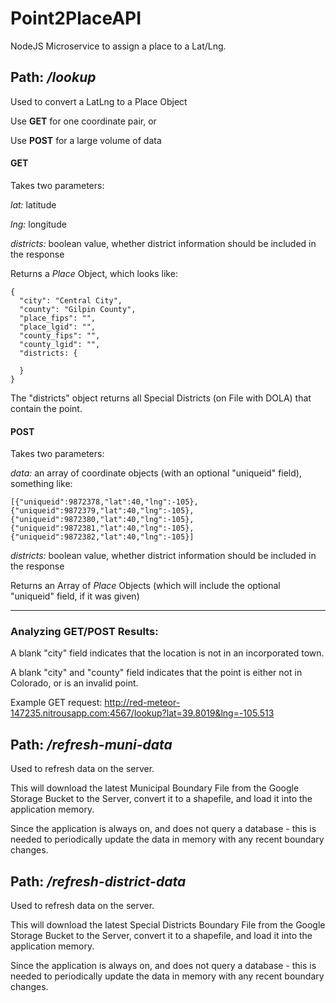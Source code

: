 # Point2PlaceAPI
NodeJS Microservice to assign a place to a Lat/Lng.

## Path: */lookup*

Used to convert a LatLng to a Place Object

Use **GET** for one coordinate pair, or 

Use **POST** for a large volume of data

#### GET

Takes two parameters:

*lat:* latitude

*lng:* longitude

*districts:* boolean value, whether district information should be included in the response

Returns a *Place* Object, which looks like:

```
{
  "city": "Central City",
  "county": "Gilpin County",
  "place_fips": "",
  "place_lgid": "",
  "county_fips": "",
  "county_lgid": "",
  "districts: {
    
  }
}
```

The "districts" object returns all Special Districts (on File with DOLA) that contain the point.


#### POST

Takes two parameters:

*data:* an array of coordinate objects (with an optional "uniqueid" field), something like:

```
[{"uniqueid":9872378,"lat":40,"lng":-105},{"uniqueid":9872379,"lat":40,"lng":-105},{"uniqueid":9872380,"lat":40,"lng":-105},{"uniqueid":9872381,"lat":40,"lng":-105},{"uniqueid":9872382,"lat":40,"lng":-105}]
```

*districts:* boolean value, whether district information should be included in the response


Returns an Array of *Place* Objects (which will include the optional "uniqueid" field, if it was given)



----
### Analyzing GET/POST Results:

A blank "city" field indicates that the location is not in an incorporated town.  

A blank "city" and "county" field indicates that the point is either not in Colorado, or is an invalid point.

Example GET request:
http://red-meteor-147235.nitrousapp.com:4567/lookup?lat=39.8019&lng=-105.513


## Path: */refresh-muni-data*

Used to refresh data on the server.

This will download the latest Municipal Boundary File from the Google Storage Bucket to the Server, convert it to a shapefile, and load it into the application memory.

Since the application is always on, and does not query a database - this is needed to periodically update the data in memory with any recent boundary changes.


## Path: */refresh-district-data*

Used to refresh data on the server.

This will download the latest Special Districts Boundary File from the Google Storage Bucket to the Server, convert it to a shapefile, and load it into the application memory.

Since the application is always on, and does not query a database - this is needed to periodically update the data in memory with any recent boundary changes.


